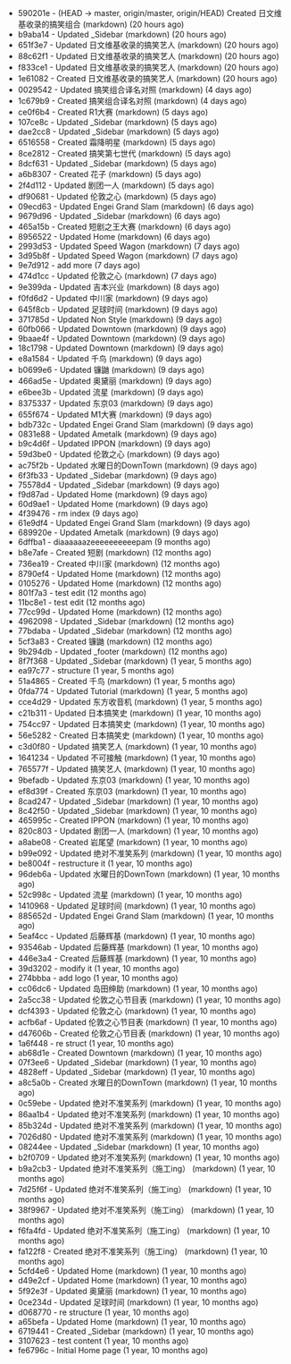 * 590201e - (HEAD -> master, origin/master, origin/HEAD) Created 日文维基收录的搞笑组合 (markdown) (20 hours ago) <TC>
* b9aba14 - Updated _Sidebar (markdown) (20 hours ago) <TC>
* 651f3e7 - Updated 日文维基收录的搞笑艺人 (markdown) (20 hours ago) <TC>
* 88c62f1 - Updated 日文维基收录的搞笑艺人 (markdown) (20 hours ago) <TC>
* f833ce1 - Updated 日文维基收录的搞笑艺人 (markdown) (20 hours ago) <TC>
* 1e61082 - Created 日文维基收录的搞笑艺人 (markdown) (20 hours ago) <TC>
* 0029542 - Updated 搞笑组合译名对照 (markdown) (4 days ago) <TC>
* 1c679b9 - Created 搞笑组合译名对照 (markdown) (4 days ago) <TC>
* ce0f6b4 - Created R1大赛 (markdown) (5 days ago) <TC>
* 107ce8c - Updated _Sidebar (markdown) (5 days ago) <TC>
* dae2cc8 - Updated _Sidebar (markdown) (5 days ago) <TC>
* 6516558 - Created 霜降明星 (markdown) (5 days ago) <TC>
* 8ce2812 - Created 搞笑第七世代 (markdown) (5 days ago) <TC>
* 8dcf631 - Updated _Sidebar (markdown) (5 days ago) <TC>
* a6b8307 - Created 花子 (markdown) (5 days ago) <TC>
* 2f4d112 - Updated 剧团一人 (markdown) (5 days ago) <TC>
* df90681 - Updated 伦敦之心 (markdown) (5 days ago) <TC>
* 09ecd63 - Updated Engei Grand Slam (markdown) (6 days ago) <TC>
* 9679d96 - Updated _Sidebar (markdown) (6 days ago) <TC>
* 465a15b - Created 短剧之王大赛 (markdown) (6 days ago) <TC>
* 8956522 - Updated Home (markdown) (6 days ago) <TC>
* 2993d53 - Updated Speed Wagon (markdown) (7 days ago) <TC>
* 3d95b8f - Updated Speed Wagon (markdown) (7 days ago) <TC>
* 9e7d912 - add more (7 days ago) <tcgriffith>
* 474d1cc - Updated 伦敦之心 (markdown) (7 days ago) <TC>
* 9e399da - Updated 吉本兴业 (markdown) (8 days ago) <TC>
* f0fd6d2 - Updated 中川家 (markdown) (9 days ago) <TC>
* 645f8cb - Updated 足球时间 (markdown) (9 days ago) <TC>
* 371785d - Updated Non Style (markdown) (9 days ago) <TC>
* 60fb066 - Updated Downtown (markdown) (9 days ago) <TC>
* 9baae4f - Updated Downtown (markdown) (9 days ago) <TC>
* 18c1798 - Updated Downtown (markdown) (9 days ago) <TC>
* e8a1584 - Updated 千鸟 (markdown) (9 days ago) <TC>
* b0699e6 - Updated 镰鼬 (markdown) (9 days ago) <TC>
* 466ad5e - Updated 奥黛丽 (markdown) (9 days ago) <TC>
* e6bee3b - Updated 流星 (markdown) (9 days ago) <TC>
* 8375337 - Updated 东京03 (markdown) (9 days ago) <TC>
* 655f674 - Updated M1大赛 (markdown) (9 days ago) <TC>
* bdb732c - Updated Engei Grand Slam (markdown) (9 days ago) <TC>
* 0831e88 - Updated Ametalk (markdown) (9 days ago) <TC>
* b9c4d6f - Updated IPPON (markdown) (9 days ago) <TC>
* 59d3be0 - Updated 伦敦之心 (markdown) (9 days ago) <TC>
* ac75f2b - Updated 水曜日的DownTown (markdown) (9 days ago) <TC>
* 6f3fb33 - Updated _Sidebar (markdown) (9 days ago) <TC>
* 75578d4 - Updated _Sidebar (markdown) (9 days ago) <TC>
* f9d87ad - Updated Home (markdown) (9 days ago) <TC>
* 60d9ae1 - Updated Home (markdown) (9 days ago) <TC>
* 4f39476 - rm index (9 days ago) <tcgriffith>
* 61e9df4 - Updated Engei Grand Slam (markdown) (9 days ago) <TC>
* 689920e - Updated Ametalk (markdown) (9 days ago) <TC>
* 6dffba1 - diaaaaaazeeeeeeeeeepam (9 months ago) <tcgriffith>
* b8e7afe - Created 短剧 (markdown) (12 months ago) <TC>
* 736ea19 - Created 中川家 (markdown) (12 months ago) <TC>
* 8790ef4 - Updated Home (markdown) (12 months ago) <TC>
* 0105276 - Updated Home (markdown) (12 months ago) <TC>
* 801f7a3 - test edit (12 months ago) <TC>
* 11bc8e1 - test edit (12 months ago) <TC>
* 77cc99d - Updated Home (markdown) (12 months ago) <TC>
* 4962098 - Updated _Sidebar (markdown) (12 months ago) <TC>
* 77bdaba - Updated _Sidebar (markdown) (12 months ago) <TC>
* 5cf3a83 - Created 镰鼬 (markdown) (12 months ago) <TC>
* 9b294db - Updated _footer (markdown) (12 months ago) <TC>
* 8f7f368 - Updated _Sidebar (markdown) (1 year, 5 months ago) <TC>
* ea97c77 - structure (1 year, 5 months ago) <tcgriffith>
* 51a4865 - Created 千鸟 (markdown) (1 year, 5 months ago) <TC>
* 0fda774 - Updated Tutorial (markdown) (1 year, 5 months ago) <TC>
* cce4d29 - Updated 东方收音机 (markdown) (1 year, 5 months ago) <TC>
* c21b311 - Updated 日本搞笑史 (markdown) (1 year, 10 months ago) <TC>
* 754cc97 - Updated 日本搞笑史 (markdown) (1 year, 10 months ago) <TC>
* 56e5282 - Created 日本搞笑史 (markdown) (1 year, 10 months ago) <TC>
* c3d0f80 - Updated 搞笑艺人 (markdown) (1 year, 10 months ago) <TC>
* 1641234 - Updated 不可接触 (markdown) (1 year, 10 months ago) <crossrx>
* 765577f - Updated 搞笑艺人 (markdown) (1 year, 10 months ago) <TC>
* 9befadb - Updated 东京03 (markdown) (1 year, 10 months ago) <TC>
* ef8d39f - Created 东京03 (markdown) (1 year, 10 months ago) <TC>
* 8cad247 - Updated _Sidebar (markdown) (1 year, 10 months ago) <TC>
* 8c42f50 - Updated _Sidebar (markdown) (1 year, 10 months ago) <TC>
* 465995c - Created IPPON (markdown) (1 year, 10 months ago) <TC>
* 820c803 - Updated 剧团一人 (markdown) (1 year, 10 months ago) <TC>
* a8abe08 - Created 岩尾望 (markdown) (1 year, 10 months ago) <TC>
* b99e092 - Updated 绝对不准笑系列 (markdown) (1 year, 10 months ago) <Humi2314>
* be8004f - restructure it (1 year, 10 months ago) <tcgriffith>
* 96deb6a - Updated 水曜日的DownTown (markdown) (1 year, 10 months ago) <Humi2314>
* 52c998c - Updated 流星 (markdown) (1 year, 10 months ago) <tohrusnbs>
* 1410968 - Updated 足球时间 (markdown) (1 year, 10 months ago) <TC>
* 885652d - Updated Engei Grand Slam (markdown) (1 year, 10 months ago) <TC>
* 5eaf4cc - Updated 后藤辉基 (markdown) (1 year, 10 months ago) <TC>
* 93546ab - Updated 后藤辉基 (markdown) (1 year, 10 months ago) <TC>
* 446e3a4 - Created 后藤辉基 (markdown) (1 year, 10 months ago) <TC>
* 39d3202 - modify it (1 year, 10 months ago) <tcgriffith>
* 274bbba - add logo (1 year, 10 months ago) <tcgriffith>
* cc06dc6 - Updated 岛田绅助 (markdown) (1 year, 10 months ago) <TC>
* 2a5cc38 - Updated 伦敦之心节目表 (markdown) (1 year, 10 months ago) <TC>
* dcf4393 - Updated 伦敦之心 (markdown) (1 year, 10 months ago) <TC>
* acfb6af - Updated 伦敦之心节目表 (markdown) (1 year, 10 months ago) <TC>
* d47606b - Created 伦敦之心节目表 (markdown) (1 year, 10 months ago) <TC>
* 1a6f448 - re struct (1 year, 10 months ago) <tcgriffith>
* ab68d1e - Created Downtown (markdown) (1 year, 10 months ago) <TC>
* 07f3ee6 - Updated _Sidebar (markdown) (1 year, 10 months ago) <TC>
* 4828eff - Updated _Sidebar (markdown) (1 year, 10 months ago) <Humi2314>
* a8c5a0b - Created 水曜日的DownTown (markdown) (1 year, 10 months ago) <Humi2314>
* 0c59ebe - Updated 绝对不准笑系列 (markdown) (1 year, 10 months ago) <Humi2314>
* 86aa1b4 - Updated 绝对不准笑系列 (markdown) (1 year, 10 months ago) <Humi2314>
* 85b324d - Updated 绝对不准笑系列 (markdown) (1 year, 10 months ago) <Humi2314>
* 7026d80 - Updated 绝对不准笑系列 (markdown) (1 year, 10 months ago) <Humi2314>
* 08244ee - Updated _Sidebar (markdown) (1 year, 10 months ago) <Humi2314>
* b2f0709 - Updated 绝对不准笑系列 (markdown) (1 year, 10 months ago) <Humi2314>
* b9a2cb3 - Updated 绝对不准笑系列（施工ing） (markdown) (1 year, 10 months ago) <Humi2314>
* 7d25f6f - Updated 绝对不准笑系列（施工ing） (markdown) (1 year, 10 months ago) <Humi2314>
* 38f9967 - Updated 绝对不准笑系列（施工ing） (markdown) (1 year, 10 months ago) <Humi2314>
* f6fa4fd - Updated 绝对不准笑系列（施工ing） (markdown) (1 year, 10 months ago) <Humi2314>
* fa122f8 - Created 绝对不准笑系列（施工ing） (markdown) (1 year, 10 months ago) <Humi2314>
* 5cfd4e6 - Updated Home (markdown) (1 year, 10 months ago) <TC>
* d49e2cf - Updated Home (markdown) (1 year, 10 months ago) <TC>
* 5f92e3f - Updated 奥黛丽 (markdown) (1 year, 10 months ago) <TC>
* 0ce234d - Updated 足球时间 (markdown) (1 year, 10 months ago) <TC>
* d068770 - re structure (1 year, 10 months ago) <tcgriffith>
* a65befa - Updated Home (markdown) (1 year, 10 months ago) <TC>
* 6719441 - Created _Sidebar (markdown) (1 year, 10 months ago) <TC>
* 3107623 - test content (1 year, 10 months ago) <tcgriffith>
* fe6796c - Initial Home page (1 year, 10 months ago) <TC>
